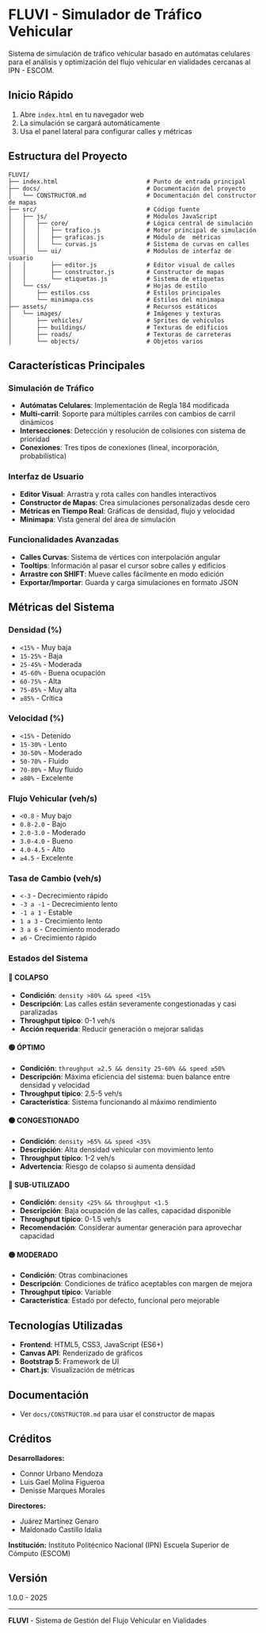 # FLUVI - Simulador de Tráfico Vehicular

Sistema de simulación de tráfico vehicular basado en autómatas celulares para el análisis y optimización del flujo vehicular en vialidades cercanas al IPN - ESCOM.

## Inicio Rápido

1. Abre `index.html` en tu navegador web
2. La simulación se cargará automáticamente
3. Usa el panel lateral para configurar calles y métricas

## Estructura del Proyecto

```
FLUVI/
├── index.html                         # Punto de entrada principal
├── docs/                              # Documentación del proyecto
│   └── CONSTRUCTOR.md                 # Documentación del constructor de mapas
├── src/                               # Código fuente
│   ├── js/                            # Módulos JavaScript
│   │   ├── core/                      # Lógica central de simulación
│   │   │   ├── trafico.js             # Motor principal de simulación
│   │   │   ├── graficas.js            # Módulo de  métricas
│   │   │   └── curvas.js              # Sistema de curvas en calles
│   │   └── ui/                        # Módulos de interfaz de usuario
│   │       ├── editor.js              # Editor visual de calles
│   │       ├── constructor.js         # Constructor de mapas
│   │       └── etiquetas.js           # Sistema de etiquetas
│   └── css/                           # Hojas de estilo
│       ├── estilos.css                # Estilos principales
│       └── minimapa.css               # Estilos del minimapa
├── assets/                            # Recursos estáticos
│   └── images/                        # Imágenes y texturas
│       ├── vehicles/                  # Sprites de vehículos
│       ├── buildings/                 # Texturas de edificios
│       ├── roads/                     # Texturas de carreteras
│       └── objects/                   # Objetos varios
```

## Características Principales

### Simulación de Tráfico
- **Autómatas Celulares**: Implementación de Regla 184 modificada
- **Multi-carril**: Soporte para múltiples carriles con cambios de carril dinámicos
- **Intersecciones**: Detección y resolución de colisiones con sistema de prioridad
- **Conexiones**: Tres tipos de conexiones (lineal, incorporación, probabilística)

### Interfaz de Usuario
- **Editor Visual**: Arrastra y rota calles con handles interactivos
- **Constructor de Mapas**: Crea simulaciones personalizadas desde cero
- **Métricas en Tiempo Real**: Gráficas de densidad, flujo y velocidad
- **Minimapa**: Vista general del área de simulación

### Funcionalidades Avanzadas
- **Calles Curvas**: Sistema de vértices con interpolación angular
- **Tooltips**: Información al pasar el cursor sobre calles y edificios
- **Arrastre con SHIFT**: Mueve calles fácilmente en modo edición
- **Exportar/Importar**: Guarda y carga simulaciones en formato JSON

## Métricas del Sistema

### Densidad (%)
- `<15%` - Muy baja
- `15-25%` - Baja
- `25-45%` - Moderada
- `45-60%` - Buena ocupación
- `60-75%` - Alta
- `75-85%` - Muy alta
- `≥85%` - Crítica

### Velocidad (%)
- `<15%` - Detenido
- `15-30%` - Lento
- `30-50%` - Moderado
- `50-70%` - Fluido
- `70-80%` - Muy fluido
- `≥80%` - Excelente

### Flujo Vehicular (veh/s)
- `<0.8` - Muy bajo
- `0.8-2.0` - Bajo
- `2.0-3.0` - Moderado
- `3.0-4.0` - Bueno
- `4.0-4.5` - Alto
- `≥4.5` - Excelente

### Tasa de Cambio (veh/s)
- `<-3` - Decrecimiento rápido
- `-3 a -1` - Decrecimiento lento
- `-1 a 1` - Estable
- `1 a 3` - Crecimiento lento
- `3 a 6` - Crecimiento moderado
- `≥6` - Crecimiento rápido

### Estados del Sistema

#### 🔴 COLAPSO
- **Condición**: `density >80% && speed <15%`
- **Descripción**: Las calles están severamente congestionadas y casi paralizadas
- **Throughput típico**: 0-1 veh/s
- **Acción requerida**: Reducir generación o mejorar salidas

#### 🟢 ÓPTIMO
- **Condición**: `throughput ≥2.5 && density 25-60% && speed ≥50%`
- **Descripción**: Máxima eficiencia del sistema: buen balance entre densidad y velocidad
- **Throughput típico**: 2.5-5 veh/s
- **Característica**: Sistema funcionando al máximo rendimiento

#### 🟠 CONGESTIONADO
- **Condición**: `density >65% && speed <35%`
- **Descripción**: Alta densidad vehicular con movimiento lento
- **Throughput típico**: 1-2 veh/s
- **Advertencia**: Riesgo de colapso si aumenta densidad

#### 🔵 SUB-UTILIZADO
- **Condición**: `density <25% && throughput <1.5`
- **Descripción**: Baja ocupación de las calles, capacidad disponible
- **Throughput típico**: 0-1.5 veh/s
- **Recomendación**: Considerar aumentar generación para aprovechar capacidad

#### 🟡 MODERADO
- **Condición**: Otras combinaciones
- **Descripción**: Condiciones de tráfico aceptables con margen de mejora
- **Throughput típico**: Variable
- **Característica**: Estado por defecto, funcional pero mejorable

## Tecnologías Utilizadas

- **Frontend**: HTML5, CSS3, JavaScript (ES6+)
- **Canvas API**: Renderizado de gráficos
- **Bootstrap 5**: Framework de UI
- **Chart.js**: Visualización de métricas

## Documentación

- Ver `docs/CONSTRUCTOR.md` para usar el constructor de mapas

## Créditos

**Desarrolladores:**
- Connor Urbano Mendoza
- Luis Gael Molina Figueroa
- Denisse Marques Morales

**Directores:**
- Juárez Martínez Genaro
- Maldonado Castillo Idalia

**Institución:**
Instituto Politécnico Nacional (IPN)
Escuela Superior de Cómputo (ESCOM)

## Versión

1.0.0 - 2025

---

**FLUVI** - Sistema de Gestión del Flujo Vehicular en Vialidades
